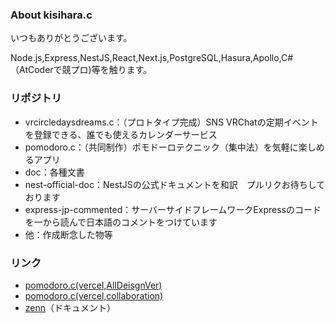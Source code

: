 ### About kisihara.c
いつもありがとうございます。

Node.js,Express,NestJS,React,Next.js,PostgreSQL,Hasura,Apollo,C#（AtCoderで競プロ)等を触ります。

### リポジトリ
- vrcircledaysdreams.c：（プロトタイプ完成）SNS VRChatの定期イベントを登録できる、誰でも使えるカレンダーサービス
- pomodoro.c：（共同制作）ポモドーロテクニック（集中法）を気軽に楽しめるアプリ
- doc：各種文書
- nest-official-doc：NestJSの公式ドキュメントを和訳　プルリクお待ちしております
- express-jp-commented：サーバーサイドフレームワークExpressのコードを一から読んで日本語のコメントをつけています
- 他：作成断念した物等

### リンク
- [pomodoro.c(vercel,AllDeisgnVer)](https://pomodoro-c-all-design.vercel.app/)
- [pomodoro.c(vercel,collaboration)](https://pomodoro-c.vercel.app/)
- [zenn](https://zenn.dev/kisihara_c/books)（ドキュメント）


<!--
**kisihara-c/kisihara-c** is a ✨ _special_ ✨ repository because its `README.md` (this file) appears on your GitHub profile.

Here are some ideas to get you started:

- 🔭 I’m currently working on ...
- 🌱 I’m currently learning ...
- 👯 I’m looking to collaborate on ...
- 🤔 I’m looking for help with ...
- 💬 Ask me about ...
- 📫 How to reach me: ...
- 😄 Pronouns: ...
- ⚡ Fun fact: ...
-->

